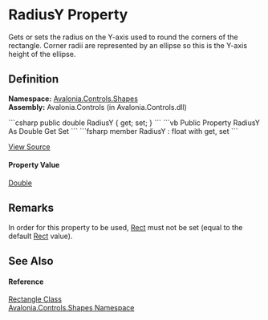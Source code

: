 # RadiusY Property


Gets or sets the radius on the Y-axis used to round the corners of the rectangle. Corner radii are represented by an ellipse so this is the Y-axis height of the ellipse.



## Definition
**Namespace:** <a href="N_Avalonia_Controls_Shapes">Avalonia.Controls.Shapes</a>  
**Assembly:** Avalonia.Controls (in Avalonia.Controls.dll)

<Tabs groupId="api-code-preview">
<TabItem value="csharp" label="C#">
```csharp
public double RadiusY { get; set; }
```
</TabItem>
<TabItem value="vb" label="VB">
```vb
Public Property RadiusY As Double
	Get
	Set
```
</TabItem>
<TabItem value="fsharp" label="F#">
```fsharp
member RadiusY : float with get, set
```
</TabItem>
</Tabs>



<a href="https://github.com/AvaloniaUI/Avalonia/tree/master/src/Avalonia.Controls/Shapes/Rectangle.cs#L41" title="View the source code">View Source</a>



#### Property Value
<a href="https://learn.microsoft.com/dotnet/api/system.double" target="_blank" rel="noopener noreferrer">Double</a>

## Remarks
In order for this property to be used, <a href="P_Avalonia_Media_RectangleGeometry_Rect">Rect</a> must not be set (equal to the default <a href="T_Avalonia_Rect">Rect</a> value).

## See Also


#### Reference
<a href="T_Avalonia_Controls_Shapes_Rectangle">Rectangle Class</a>  
<a href="N_Avalonia_Controls_Shapes">Avalonia.Controls.Shapes Namespace</a>  

